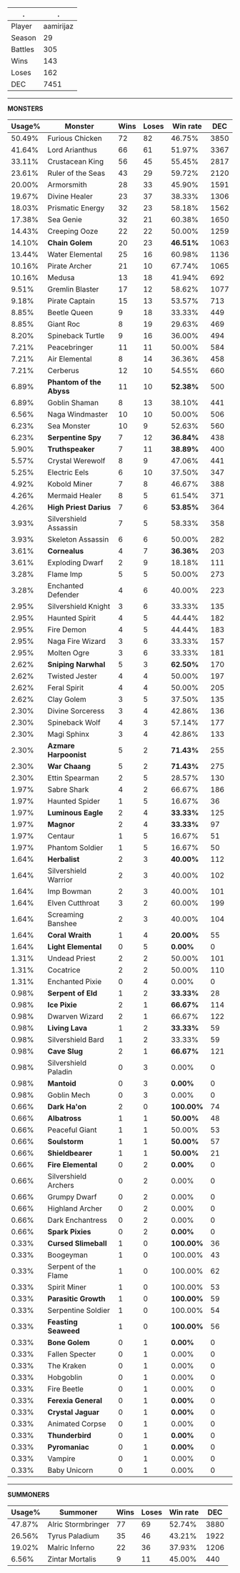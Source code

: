 .|.
|-|-
Player|aamirijaz
Season|29
Battles|305
Wins|143
Loses|162
DEC|7451

---
**MONSTERS**

Usage%|Monster|Wins|Loses|Win rate|DEC|
-|-|-|-|-|-|
50.49%|Furious Chicken|72|82|46.75%|3850|
41.64%|Lord Arianthus|66|61|51.97%|3367|
33.11%|Crustacean King|56|45|55.45%|2817|
23.61%|Ruler of the Seas|43|29|59.72%|2120|
20.00%|Armorsmith|28|33|45.90%|1591|
19.67%|Divine Healer|23|37|38.33%|1306|
18.03%|Prismatic Energy|32|23|58.18%|1562|
17.38%|Sea Genie|32|21|60.38%|1650|
14.43%|Creeping Ooze|22|22|50.00%|1259|
14.10%|**Chain Golem**|20|23|**46.51%**|1063|
13.44%|Water Elemental|25|16|60.98%|1136|
10.16%|Pirate Archer|21|10|67.74%|1065|
10.16%|Medusa|13|18|41.94%|692|
9.51%|Gremlin Blaster|17|12|58.62%|1077|
9.18%|Pirate Captain|15|13|53.57%|713|
8.85%|Beetle Queen|9|18|33.33%|449|
8.85%|Giant Roc|8|19|29.63%|469|
8.20%|Spineback Turtle|9|16|36.00%|494|
7.21%|Peacebringer|11|11|50.00%|584|
7.21%|Air Elemental|8|14|36.36%|458|
7.21%|Cerberus|12|10|54.55%|660|
6.89%|**Phantom of the Abyss**|11|10|**52.38%**|500|
6.89%|Goblin Shaman|8|13|38.10%|441|
6.56%|Naga Windmaster|10|10|50.00%|506|
6.23%|Sea Monster|10|9|52.63%|560|
6.23%|**Serpentine Spy**|7|12|**36.84%**|438|
5.90%|**Truthspeaker**|7|11|**38.89%**|400|
5.57%|Crystal Werewolf|8|9|47.06%|441|
5.25%|Electric Eels|6|10|37.50%|347|
4.92%|Kobold Miner|7|8|46.67%|388|
4.26%|Mermaid Healer|8|5|61.54%|371|
4.26%|**High Priest Darius**|7|6|**53.85%**|364|
3.93%|Silvershield Assassin|7|5|58.33%|358|
3.93%|Skeleton Assassin|6|6|50.00%|282|
3.61%|**Cornealus**|4|7|**36.36%**|203|
3.61%|Exploding Dwarf|2|9|18.18%|111|
3.28%|Flame Imp|5|5|50.00%|273|
3.28%|Enchanted Defender|4|6|40.00%|223|
2.95%|Silvershield Knight|3|6|33.33%|135|
2.95%|Haunted Spirit|4|5|44.44%|182|
2.95%|Fire Demon|4|5|44.44%|183|
2.95%|Naga Fire Wizard|3|6|33.33%|157|
2.95%|Molten Ogre|3|6|33.33%|181|
2.62%|**Sniping Narwhal**|5|3|**62.50%**|170|
2.62%|Twisted Jester|4|4|50.00%|197|
2.62%|Feral Spirit|4|4|50.00%|205|
2.62%|Clay Golem|3|5|37.50%|135|
2.30%|Divine Sorceress|3|4|42.86%|136|
2.30%|Spineback Wolf|4|3|57.14%|177|
2.30%|Magi Sphinx|3|4|42.86%|133|
2.30%|**Azmare Harpoonist**|5|2|**71.43%**|255|
2.30%|**War Chaang**|5|2|**71.43%**|275|
2.30%|Ettin Spearman|2|5|28.57%|130|
1.97%|Sabre Shark|4|2|66.67%|186|
1.97%|Haunted Spider|1|5|16.67%|36|
1.97%|**Luminous Eagle**|2|4|**33.33%**|125|
1.97%|**Magnor**|2|4|**33.33%**|97|
1.97%|Centaur|1|5|16.67%|51|
1.97%|Phantom Soldier|1|5|16.67%|50|
1.64%|**Herbalist**|2|3|**40.00%**|112|
1.64%|Silvershield Warrior|2|3|40.00%|102|
1.64%|Imp Bowman|2|3|40.00%|101|
1.64%|Elven Cutthroat|3|2|60.00%|199|
1.64%|Screaming Banshee|2|3|40.00%|104|
1.64%|**Coral Wraith**|1|4|**20.00%**|55|
1.64%|**Light Elemental**|0|5|**0.00%**|0|
1.31%|Undead Priest|2|2|50.00%|101|
1.31%|Cocatrice|2|2|50.00%|110|
1.31%|Enchanted Pixie|0|4|0.00%|0|
0.98%|**Serpent of Eld**|1|2|**33.33%**|28|
0.98%|**Ice Pixie**|2|1|**66.67%**|114|
0.98%|Dwarven Wizard|2|1|66.67%|122|
0.98%|**Living Lava**|1|2|**33.33%**|59|
0.98%|Silvershield Bard|1|2|33.33%|59|
0.98%|**Cave Slug**|2|1|**66.67%**|121|
0.98%|Silvershield Paladin|0|3|0.00%|0|
0.98%|**Mantoid**|0|3|**0.00%**|0|
0.98%|Goblin Mech|0|3|0.00%|0|
0.66%|**Dark Ha'on**|2|0|**100.00%**|74|
0.66%|**Albatross**|1|1|**50.00%**|48|
0.66%|Peaceful Giant|1|1|50.00%|53|
0.66%|**Soulstorm**|1|1|**50.00%**|57|
0.66%|**Shieldbearer**|1|1|**50.00%**|21|
0.66%|**Fire Elemental**|0|2|**0.00%**|0|
0.66%|Silvershield Archers|0|2|0.00%|0|
0.66%|Grumpy Dwarf|0|2|0.00%|0|
0.66%|Highland Archer|0|2|0.00%|0|
0.66%|Dark Enchantress|0|2|0.00%|0|
0.66%|**Spark Pixies**|0|2|**0.00%**|0|
0.33%|**Cursed Slimeball**|1|0|**100.00%**|36|
0.33%|Boogeyman|1|0|100.00%|43|
0.33%|Serpent of the Flame|1|0|100.00%|62|
0.33%|Spirit Miner|1|0|100.00%|53|
0.33%|**Parasitic Growth**|1|0|**100.00%**|59|
0.33%|Serpentine Soldier|1|0|100.00%|54|
0.33%|**Feasting Seaweed**|1|0|**100.00%**|56|
0.33%|**Bone Golem**|0|1|**0.00%**|0|
0.33%|Fallen Specter|0|1|0.00%|0|
0.33%|The Kraken|0|1|0.00%|0|
0.33%|Hobgoblin|0|1|0.00%|0|
0.33%|Fire Beetle|0|1|0.00%|0|
0.33%|**Ferexia General**|0|1|**0.00%**|0|
0.33%|**Crystal Jaguar**|0|1|**0.00%**|0|
0.33%|Animated Corpse|0|1|0.00%|0|
0.33%|**Thunderbird**|0|1|**0.00%**|0|
0.33%|**Pyromaniac**|0|1|**0.00%**|0|
0.33%|Vampire|0|1|0.00%|0|
0.33%|Baby Unicorn|0|1|0.00%|0|

---
**SUMMONERS**

Usage%|Summoner|Wins|Loses|Win rate|DEC|
-|-|-|-|-|-|
47.87%|Alric Stormbringer|77|69|52.74%|3880|
26.56%|Tyrus Paladium|35|46|43.21%|1922|
19.02%|Malric Inferno|22|36|37.93%|1206|
6.56%|Zintar Mortalis|9|11|45.00%|440|
